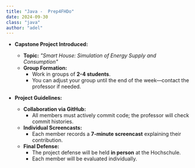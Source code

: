 ```yaml
---
title: "Java -  Prep4FHDo"
date: 2024-09-30
class: "java"
author: "adel"
---
```


- **Capstone Project Introduced:**
  - **Topic:** *"Smart House: Simulation of Energy Supply and Consumption"*
  - **Group Formation:**
    - Work in groups of **2-4 students**.
    - You can adjust your group until the end of the week—contact the professor if needed.

- **Project Guidelines:**
  - **Collaboration via GitHub:**
    - All members must actively commit code; the professor will check commit histories.
  - **Individual Screencasts:**
    - Each member records a **7-minute screencast** explaining their contribution.
  - **Final Defense:**
    - The project defense will be held **in person** at the Hochschule.
    - Each member will be evaluated individually.

